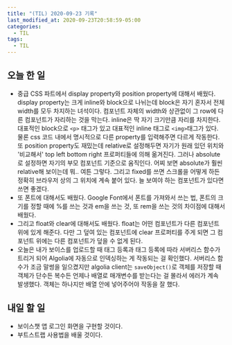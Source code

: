 ```yaml
---
title: "(TIL) 2020-09-23 기록"
last_modified_at: 2020-09-23T20:58:59-05:00
categories:
  - TIL
tags:
  - TIL
---
```


## 오늘 한 일
- 중급 CSS 파트에서 display property와 position property에 대해서 배웠다. display property는 크게 inline와 block으로 나뉘는데 block은 자기 혼자서 전체 width를 모두 차지하는 녀석이다. 컴포넌트 자체의 width와 상관없이 그 row에 다른 컴포넌트가 자리하는 것을 막는다. inline은 딱 자기 크기만큼 자리를 차지한다. 대표적인 block으로 ```<p>``` 태그가 있고 대표적인 inline 태그로 ```<img>```태그가 있다. 물론 css 코드 내에서 명시적으로 다른 property를 입력해주면 다르게 작동한다. 또 position property도 재밌는데 relative로 설정해두면 자기가 원래 있던 위치와 '비교해서' top left bottom right 프로퍼티들에 의해 옮겨진다. 그러나 absolute로 설정하면 자기의 부모 컴포넌트 기준으로 움직인다. 어찌 보면 absolute가 훨씬 relative해 보이는데 뭐.. 여튼 그렇다. 그리고 fixed를 쓰면 스크롤을 어떻게 하든 정확히 브라우저 상의 그 위치에 계속 붙어 있다. 늘 보여야 하는 컴포넌트가 있다면 쓰면 좋겠다.
- 또 폰트에 대해서도 배웠다. Google Font에서 폰트를 가져와서 쓰는 법, 폰트의 크기를 정할 때에 %를 쓰는 것과 em을 쓰는 것, 또 rem을 쓰는 것의 차이점에 대해서 배웠다.
- 그리고 float와 clear에 대해서도 배웠다. float는 어떤 컴포넌트가 다른 컴포넌트 위에 있게 해준다. 다만 그 덮여 있는 컴포넌트에 clear 프로퍼티를 주게 되면 그 컴포넌트 위에는 다른 컴포넌트가 덮을 수 없게 된다.
- 오늘은 내가 보이스를 업로드할 때 태그 등록과 태그 등록에 따라 서버리스 함수가 트리거 되어 Algolia에 자동으로 인덱싱하는 게 작동되는 걸 확인했다. 서버리스 함수가 조금 말썽을 일으켰지만 algolia client는 ```saveObject()```로 객체를 저장할 때 객체가 단수든 복수든 언제나 배열로 매개변수를 받는다는 걸 몰라서 에러가 계속 발생했다. 객체는 하나지만 배열 안에 넣어주어야 작동을 잘 했다.

## 내일 할 일
- 보이스챗 앱 로그인 화면을 구현할 것이다.
- 부트스트랩 사용법을 배울 것이다.